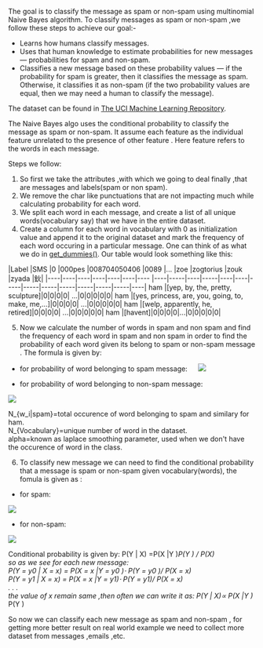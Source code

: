
The goal is to classify the message as spam or non-spam using multinomial Naive Bayes algorithm.
To classify messages as spam or non-spam ,we follow these steps to achieve our goal:-

* Learns how humans classify messages.
* Uses that human knowledge to estimate probabilities for new messages — probabilities for spam and non-spam.
* Classifies a new message based on these probability values — if the probability for spam is greater, then it classifies the message as spam. Otherwise, it classifies it as non-spam (if the two probability values are equal, then we may need a human to classify the message).

The dataset can be found in [The UCI Machine Learning Repository](https://archive.ics.uci.edu/ml/datasets/sms+spam+collection).

The Naive Bayes algo uses the conditional probability to classify the message as spam or non-spam. It assume each feature as the individual feature unrelated to the presence of other feature . Here feature refers to the words in each message.

Steps we follow:

1. So first we take the attributes ,with which we going to deal finally ,that are messages and labels(spam or non spam). 
2. We remove the char like punctuations that are not impacting much while calculating probability for each word.
3. We split each word in each message, and create a list of all unique words(vocabulary say) that we have in the entire dataset.
4. Create a column for each word in vocabulary with 0 as initialization value and append it to the original dataset and mark the frequency of each word occuring in a particular message. One can think of as what we do in [get_dummies()](https://pandas.pydata.org/pandas-docs/stable/reference/api/pandas.get_dummies.html).
Our table would look something like this:

|Label	|SMS	|0	|000pes	|008704050406	|0089	|... 	|zoe	|zogtorius	|zouk	|zyada	|鈥|
|----|----|----|----|----|----|----	|----|-----|----|-----|----|----|-----|-----|-----|-----|-----|-----|-----|----|
ham	|[yep, by, the, pretty, sculpture]|0|0|0|0|	...|0|0|0|0|0|
ham	|[yes, princess, are, you, going, to, make, me,...]|0|0|0|0|	...|0|0|0|0|0|
ham	|[welp, apparently, he, retired]|0|0|0|0|	...|0|0|0|0|0|
ham	|[havent]|0|0|0|0|...|0|0|0|0|0|

5. Now we calculate the number of words in spam and non spam and find the frequency of each word in spam and non spam  in order to find the probability of each word given its belong to spam or non-spam message . The formula is given by:<br>
* for probability of word belonging to spam message: &emsp;
    <img src="https://render.githubusercontent.com/render/math?math=P(w_i|Spam) = \frac{N_{w_i|Spam} %2B \alpha}{N_{Spam} %2b \alpha \cdot N_{Vocabulary}}">        
 

* for probability of word belonging to non-spam message: &emsp;
<img src="https://render.githubusercontent.com/render/math?math=P(w_i|Ham) = \frac{N_{w_i|Ham} %2b \alpha}{N_{Ham} %2b \alpha \cdot N_{Vocabulary}}"> 

N_{w_i|spam}=total occurence of word belonging to spam and similary for ham.<br>
N_{Vocabulary}=unique number of word in the dataset.<br>
alpha=known as laplace smoothing parameter, used when we don't have the occurence of word in the class.

6. To classify new message we can need to find the conditional probability that a message is spam or non-spam given vocabulary(words), the fomula is given as :<br>
* for spam:&emsp;
 <img src="https://render.githubusercontent.com/render/math?math=P(Spam | w_1,w_2, ..., w_n) \propto P(Spam) \cdot \prod_{i=1}^{n}P(w_i|Spam)">  

* for non-spam:&emsp;
 <img src="https://render.githubusercontent.com/render/math?math=P(Ham | w_1,w_2, ..., w_n) \propto P(Ham) \cdot \prod_{i=1}^{n}P(w_i|Ham)">  

 Conditional probability is given by: P(Y | X) =P(X |Y )*P(Y ) / P(X)<br>
 so as we see for each new message:<br>
 P(Y = y0 | X = x) = P(X = x |Y = y0 )⋅ P(Y = y0 )/ P(X = x)<br>
P(Y = y1 | X = x) = P(X = x |Y = y1)⋅ P(Y = y1)/ P(X = x)<br>
.
.
.<br>
the value of x remain same ,then often we can write it as: P(Y | X)∝ P(X |Y )* P(Y )



So now we can classify each new message as spam and non-spam , for getting more better result on real world example we need to collect more dataset from messages ,emails ,etc.





